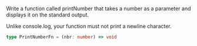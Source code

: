 Write a function called printNumber that takes a number as a parameter and displays it on the standard output.

Unlike console.log, your function must not print a newline character.

```typescript
type PrintNumberFn = (nbr: number) => void
```
